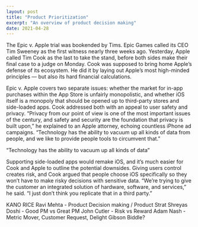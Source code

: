 ```yaml
---
layout: post
title: "Product Prioritization"
excerpt: "An overview of product decision making"
date: 2021-04-28
---
```


The Epic v. Apple trial was bookended by Tims. Epic Games called its CEO Tim Sweeney as the first witness nearly three weeks ago. Yesterday, Apple called Tim Cook as the last to take the stand, before both sides make their final case to a judge on Monday. Cook was supposed to bring home Apple’s defense of its ecosystem. He did it by laying out Apple’s most high-minded principles — but also its hard financial calculations.

Epic v. Apple covers two separate issues: whether the market for in-app purchases within the App Store is unfairly monopolistic, and whether iOS itself is a monopoly that should be opened up to third-party stores and side-loaded apps. Cook addressed both with an appeal to user safety and privacy. “Privacy from our point of view is one of the most important issues of the century, and safety and security are the foundation that privacy is built upon,” he explained to an Apple attorney, echoing countless iPhone ad campaigns. “Technology has the ability to vacuum up all kinds of data from people, and we like to provide people tools to circumvent that.”

“Technology has the ability to vacuum up all kinds of data”

Supporting side-loaded apps would remake iOS, and it’s much easier for Cook and Apple to outline the potential downsides. Giving users control creates risk, and Cook argued that people choose iOS specifically so they won’t have to make risky decisions with sensitive data. “We’re trying to give the customer an integrated solution of hardware, software, and services,” he said. “I just don’t think you replicate that in a third party.”

KANO
RICE
Ravi Mehta - Product Decision making / Product Strat
Shreyas Doshi - Good PM vs Great PM
John Cutler - Risk vs Reward
Adam Nash - Metric Mover, Customer Request, Delight
Gibson Biddle?
